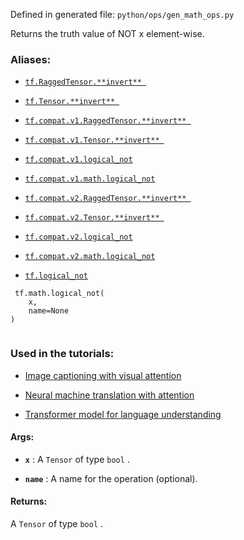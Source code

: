 Defined in generated file:  `python/ops/gen_math_ops.py` 

Returns the truth value of NOT x element-wise.



### Aliases:

- [ `tf.RaggedTensor.**invert** ` ](/api_docs/python/tf/RaggedTensor#__invert__)

- [ `tf.Tensor.**invert** ` ](/api_docs/python/tf/Tensor#__invert__)

- [ `tf.compat.v1.RaggedTensor.**invert** ` ](/api_docs/python/tf/RaggedTensor#__invert__)

- [ `tf.compat.v1.Tensor.**invert** ` ](/api_docs/python/tf/Tensor#__invert__)

- [ `tf.compat.v1.logical_not` ](/api_docs/python/tf/math/logical_not)

- [ `tf.compat.v1.math.logical_not` ](/api_docs/python/tf/math/logical_not)

- [ `tf.compat.v2.RaggedTensor.**invert** ` ](/api_docs/python/tf/RaggedTensor#__invert__)

- [ `tf.compat.v2.Tensor.**invert** ` ](/api_docs/python/tf/Tensor#__invert__)

- [ `tf.compat.v2.logical_not` ](/api_docs/python/tf/math/logical_not)

- [ `tf.compat.v2.math.logical_not` ](/api_docs/python/tf/math/logical_not)

- [ `tf.logical_not` ](/api_docs/python/tf/math/logical_not)



```
 tf.math.logical_not(
    x,
    name=None
)
 
```



### Used in the tutorials:

- [Image captioning with visual attention](https://tensorflow.google.cn/tutorials/text/image_captioning)

- [Neural machine translation with attention](https://tensorflow.google.cn/tutorials/text/nmt_with_attention)

- [Transformer model for language understanding](https://tensorflow.google.cn/tutorials/text/transformer)



#### Args:

- **`x`** : A  `Tensor`  of type  `bool` .

- **`name`** : A name for the operation (optional).



#### Returns:
A  `Tensor`  of type  `bool` .

